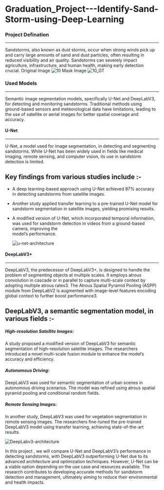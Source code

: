 # Graduation_Project---Identify-Sand-Storm-using-Deep-Learning

### Project Defination
------------------------
Sandstorms, also known as dust storms, occur when strong winds pick up and carry large amounts of sand and
dust particles, often resulting in reduced visibility and air quality. Sandstorms can severely impact agriculture, infrastructure, and human health, making early detection crucial.
Original Image
![10](https://github.com/Abdelrahman3ly/Graduation_Project---Identify-Sand-Storm-using-Deep-Learning/assets/67483743/0ccfaa73-9159-4c04-8b91-43061b294461)
Mask Image
![10_GT](https://github.com/Abdelrahman3ly/Graduation_Project---Identify-Sand-Storm-using-Deep-Learning/assets/67483743/b10fe5c2-3e88-4659-9f3c-0cf8956eedd2)


### Used Models
---------------
Semantic image segmentation models, specifically U-Net and DeepLabV3, for detecting and monitoring sandstorms.  Traditional methods using ground-based sensors and meteorological data have limitations, leading to the use of satellite or aerial images for better spatial coverage and accuracy.

#### U-Net
-----------
U-Net, a model used for image segmentation, in detecting and segmenting sandstorms. While U-Net has been widely used in fields like medical imaging, remote sensing, and computer vision, its use in sandstorm detection is limited.

Key findings from various studies include :-
----------------------------------------------
  - A deep learning-based approach using U-Net achieved 87% accuracy in detecting sandstorms from satellite images.
  - Another study applied transfer learning to a pre-trained U-Net model for sandstorm segmentation in satellite images, yielding promising results.
  - A modified version of U-Net, which incorporated temporal information, was used for sandstorm detection in videos from a ground-based camera, improving the     
    model’s performance.
    
    ![u-net-architecture](https://github.com/Abdelrahman3ly/Graduation_Project---Identify-Sand-Storm-using-Deep-Learning/assets/67483743/c3780d75-ccff-4b6f-b130-1146ab7d1ded)


#### DeepLabV3+
----------------
DeepLabV3, the predecessor of DeepLabV3+, is designed to handle the problem of segmenting objects at multiple scales. It employs atrous convolution in cascade or in parallel to capture multi-scale context by adopting multiple atrous rates3. The Atrous Spatial Pyramid Pooling (ASPP) module from DeepLabV2 is augmented with image-level features encoding global context to further boost performance3.

DeepLabV3, a semantic segmentation model, in various fields :-
----------------------------------------------------------------
##### High-resolution Satellite Images:
A study proposed a modified version of DeepLabV3 for semantic segmentation of high-resolution satellite images. The researchers introduced a novel multi-scale fusion module to enhance the model’s accuracy and efficiency.
##### Autonomous Driving:
DeepLabV3 was used for semantic segmentation of urban scenes in autonomous driving scenarios. The model was refined using atrous spatial pyramid pooling and conditional random fields.
##### Remote Sensing Images: 
In another study, DeepLabV3 was used for vegetation segmentation in remote sensing images. The researchers fine-tuned the pre-trained DeepLabV3 model using transfer learning, achieving state-of-the-art results.

![DeepLabv3-architecture](https://github.com/Abdelrahman3ly/Graduation_Project---Identify-Sand-Storm-using-Deep-Learning/assets/67483743/c538c4a2-302d-4cb8-a359-ad88824cc16c)







In this project , we will compare U-Net and DeepLabV3’s performance in detecting sandstorms, with DeepLabV3 outperforming U-Net due to its advanced architecture and optimization techniques. However, U-Net can be a viable option depending on the use case and resources available. The research contributes to developing accurate methods for sandstorm detection and management, ultimately aiming to reduce their environmental and health impacts.

